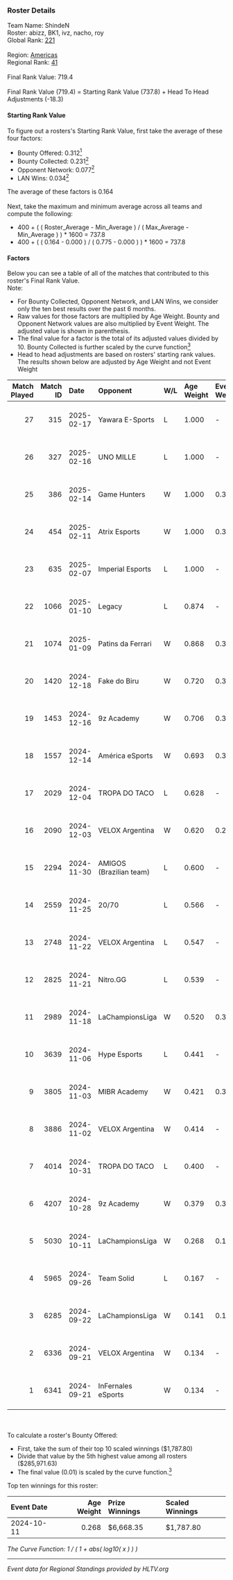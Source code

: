 ### Roster Details<br />
Team Name: ShindeN<br />
Roster: abizz, BK1, ivz, nacho, roy<br />
Global Rank: [221](../../standings_global_2025_02_28.md)<br />
<br />
Region: [Americas]( ../../standings_americas_2025_02_28.md)<br />
Regional Rank: [41]( ../../standings_americas_2025_02_28.md)<br />
<br />
Final Rank Value:  719.4<br />
<br />
Final Rank Value (719.4) = Starting Rank Value (737.8) + Head To Head Adjustments (-18.3)<br />

#### Starting Rank Value<br />
To figure out a rosters's Starting Rank Value, first take the average of these four factors:<br />
- Bounty Offered: 0.312[<sup>1</sup>](#table2)
- Bounty Collected: 0.231[<sup>2</sup>](#table1)
- Opponent Network: 0.077[<sup>2</sup>](#table1)
- LAN Wins: 0.034[<sup>2</sup>](#table1)

The average of these factors is 0.164<br />
<br />
Next, take the maximum and minimum average across all teams and compute the following:<br />
- 400 + ( ( Roster_Average - Min_Average ) / ( Max_Average - Min_Average ) ) * 1600 = 737.8
- 400 + ( ( 0.164 - 0.000 ) / ( 0.775 - 0.000 ) ) * 1600 = 737.8


#### Factors<br />
Below you can see a table of all of the matches that contributed to this roster's Final Rank Value.<br />
Note:<br />

- For Bounty Collected, Opponent Network, and LAN Wins, we consider only the ten best results over the past 6 months.
- Raw values for those factors are multiplied by Age Weight. Bounty and Opponent Network values are also multiplied by Event Weight. The adjusted value is shown in parenthesis.
- The final value for a factor is the total of its adjusted values divided by 10. Bounty Collected is further scaled by the curve function[<sup>3</sup>](#curveFunction)
- Head to head adjustments are based on rosters' starting rank values. The results shown below are adjusted by Age Weight and not Event Weight
<span id="table1"></span><br />


| Match Played | Match ID | Date       | Opponent                | W/L | Age Weight | Event Weight | Bounty Collected | Opponent Network | LAN Wins  | H2H Adj. | Roster                           |
| -: | -: | :- | :- | :- | :- | :- | :- | :- | :- | -: | :- |
|           27 |      315 | 2025-02-17 | Yawara E-Sports         | L   | 1.000      | -            | -                | -                | -         |   -19.24 | abizz, BK1, ivz, nacho, roy      |
|           26 |      327 | 2025-02-16 | UNO MILLE               | L   | 1.000      | -            | -                | -                | -         |   -12.35 | abizz, BK1, ivz, nacho, roy      |
|           25 |      386 | 2025-02-14 | Game Hunters            | W   | 1.000      | 0.371        | 0.003 (0.001)    | 0.425 (0.158)    | 0 (0.000) |    14.35 | abizz, BK1, ivz, nacho, roy      |
|           24 |      454 | 2025-02-11 | Atrix Esports           | W   | 1.000      | 0.371        | 0.006 (0.002)    | 0.289 (0.107)    | 0 (0.000) |    13.03 | abizz, BK1, ivz, nacho, roy      |
|           23 |      635 | 2025-02-07 | Imperial Esports        | L   | 1.000      | -            | -                | -                | -         |    -6.50 | abizz, BK1, ivz, nacho, roy      |
|           22 |     1066 | 2025-01-10 | Legacy                  | L   | 0.874      | -            | -                | -                | -         |    -7.13 | abizz, BK1, ivz, relentless, roy |
|           21 |     1074 | 2025-01-09 | Patins da Ferrari       | W   | 0.868      | 0.384        | -                | 0.107 (0.036)    | 0 (0.000) |     7.87 | abizz, BK1, ivz, relentless, roy |
|           20 |     1420 | 2024-12-18 | Fake do Biru            | W   | 0.720      | 0.384        | -                | 0.162 (0.045)    | 0 (0.000) |     7.27 | abizz, BK1, ivz, relentless, roy |
|           19 |     1453 | 2024-12-16 | 9z Academy              | W   | 0.706      | 0.384        | 0.001 (0.000)    | 0.418 (0.113)    | 0 (0.000) |    10.52 | abizz, BK1, ivz, relentless, roy |
|           18 |     1557 | 2024-12-14 | América eSports         | W   | 0.693      | 0.384        | 0.000 (0.000)    | 0.272 (0.072)    | 0 (0.000) |     8.47 | abizz, BK1, ivz, relentless, roy |
|           17 |     2029 | 2024-12-04 | TROPA DO TACO           | L   | 0.628      | -            | -                | -                | -         |    -7.71 | abizz, BK1, ivz, relentless, roy |
|           16 |     2090 | 2024-12-03 | VELOX Argentina         | W   | 0.620      | 0.262        | 0.000 (0.000)    | 0.187 (0.030)    | 0 (0.000) |     6.77 | abizz, BK1, ivz, relentless, roy |
|           15 |     2294 | 2024-11-30 | AMIGOS (Brazilian team) | L   | 0.600      | -            | -                | -                | -         |   -14.08 | abizz, BK1, ivz, relentless, roy |
|           14 |     2559 | 2024-11-25 | 20/70                   | L   | 0.566      | -            | -                | -                | -         |   -10.51 | abizz, BK1, ivz, relentless, roy |
|           13 |     2748 | 2024-11-22 | VELOX Argentina         | L   | 0.547      | -            | -                | -                | -         |   -11.96 | abizz, BK1, ivz, relentless, roy |
|           12 |     2825 | 2024-11-21 | Nitro.GG                | L   | 0.539      | -            | -                | -                | -         |    -9.91 | abizz, BK1, ivz, relentless, roy |
|           11 |     2989 | 2024-11-18 | LaChampionsLiga         | W   | 0.520      | 0.371        | 0.003 (0.001)    | 0.377 (0.073)    | 0 (0.000) |     6.32 | abizz, BK1, ivz, relentless, roy |
|           10 |     3639 | 2024-11-06 | Hype Esports            | L   | 0.441      | -            | -                | -                | -         |    -8.03 | abizz, BK1, ivz, relentless, roy |
|            9 |     3805 | 2024-11-03 | MIBR Academy            | W   | 0.421      | 0.371        | 0.001 (0.000)    | 0.506 (0.079)    | 0 (0.000) |     5.87 | abizz, BK1, ivz, relentless, roy |
|            8 |     3886 | 2024-11-02 | VELOX Argentina         | W   | 0.414      | -            | -                | -                | -         |     4.33 | abizz, BK1, ivz, relentless, roy |
|            7 |     4014 | 2024-10-31 | TROPA DO TACO           | L   | 0.400      | -            | -                | -                | -         |    -6.61 | abizz, BK1, ivz, relentless, roy |
|            6 |     4207 | 2024-10-28 | 9z Academy              | W   | 0.379      | 0.371        | 0.001 (0.000)    | 0.418 (0.059)    | -         |     5.16 | abizz, BK1, ivz, relentless, roy |
|            5 |     5030 | 2024-10-11 | LaChampionsLiga         | W   | 0.268      | 0.143        | 0.003 (0.000)    | -                | 1 (0.268) |     3.66 | abizz, BK1, ivz, relentless, roy |
|            4 |     5965 | 2024-09-26 | Team Solid              | L   | 0.167      | -            | -                | -                | -         |    -1.75 | abizz, BK1, ivz, relentless, roy |
|            3 |     6285 | 2024-09-22 | LaChampionsLiga         | W   | 0.141      | 0.143        | 0.003 (0.000)    | -                | -         |     1.90 | abizz, BK1, ivz, relentless, roy |
|            2 |     6336 | 2024-09-21 | VELOX Argentina         | W   | 0.134      | -            | -                | -                | -         |     1.37 | abizz, BK1, ivz, relentless, roy |
|            1 |     6341 | 2024-09-21 | InFernales eSports      | W   | 0.134      | -            | -                | -                | -         |     0.55 | abizz, BK1, ivz, relentless, roy |

<br />
<span id="table2"></span><br />
To calculate a roster's Bounty Offered:<br />

- First, take the sum of their top 10 scaled winnings ($1,787.80)
- Divide that value by the 5th highest value among all rosters ($285,971.63)
- The final value (0.01) is scaled by the curve function.[<sup>3</sup>](#curveFunction)

Top ten winnings for this roster:<br />

| Event Date | Age Weight | Prize Winnings | Scaled Winnings |
| :- | -: | :- | :- |
| 2024-10-11 |      0.268 | $6,668.35      | $1,787.80       |


<span id="curveFunction"></span>_The Curve Function: 1 / ( 1 + abs( log10( x ) ) )_<br />

---
_Event data for Regional Standings provided by HLTV.org_<br />

